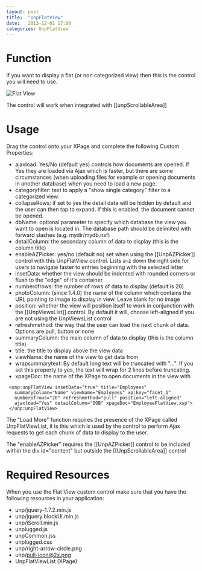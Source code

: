 ```yaml
---
layout: post
title:  "UnpFlatView"
date:   2013-12-01 17:00
categories: UnpFlatView
---
```


# Function
If you want to display a flat (or non categorized view) then this is the control you will need to use. 

![Flat View](http://teamstudio.s3.amazonaws.com/flatview.png)

The control will work when integrated with [[unpScrollableArea]]

# Usage
Drag the control onto your XPage and complete the following Custom Properties:

* ajaxload: Yes/No (default yes) controls how documents are opened. If Yes they are loaded via Ajax which is faster, but there are some circumstances (when uploading files for example or opening documents in another database) when you need to load a new page.
* categoryfilter: text to apply a "show single category" filter to a categorized view.
* collapseRows: if set to yes the detail data will be hidden by default and the user can then tap to expand. If this is enabled, the document cannot be opened.
* dbName: optional parameter to specify which database the view you want to open is located in. The database path should be delimited with forward slashes (e.g. mydir/mydb.nsf)
* detailColumn: the secondary column of data to display (this is the column title)
* enableAZPicker: yes/no (default no) set when using the [[UnpAZPicker]] control with this UnpFlatView control. Lists a-z down the right side for users to navigate faster to entries beginning with the selected letter
* insetData: whether the view should be indented with rounded corners or flush to the "edge" of it's container
* numberofrows: the number of rows of data to display (default is 20)
* photoColumn: (since 1.4.0) the name of the column which contains the URL pointing to image to display in view. Leave blank for no image
* position: whether the view will position itself to work in conjunction with the [[UnpViewsList]] control. By default it will, choose left-aligned if you are not using the UnpViewsList control
* refreshmethod: the way that the user can load the next chunk of data. Options are pull, button or none
* summaryColumn: the main column of data to display (this is the column title)
* title: the title to display above the view data
* viewName: the name of the view to get data from
* wrapsummarytext: By default long text will be truncated with "...". If you set this property to yes, the text will wrap for 2 lines before truncating.
* xpageDoc: the name of the XPage to open documents in the view with

<pre class="CICodeFormatter" ><code class="CICodeFormatter"> &lt;unp:unpFlatView insetData="true" title="Employees"  
   summaryColumn="Name" viewName="Employees" xp:key="facet_1"  
   numberofrows="20" refreshmethod="pull" position="left-aligned"  
   ajaxload="Yes" detailColumn="DOB" xpageDoc="EmployeeFlatView.xsp"&gt;  
 &lt;/unp:unpFlatView&gt;  
</code></pre>

The "Load More" function requires the presence of the XPage called UnpFlatViewList, it is this which is used by the control to perform Ajax requests to get each chunk of data to display to the user.

The "enableAZPicker" requires the [[UnpAZPicker]] control to be included within the div id="content" but outside the [[UnpScrollableArea]] control

# Required Resources
When you use the Flat View custom control make sure that you have the following resources in your application:
* unp/jquery-1.7.2.min.js
* unp/jquery.blockUI.min.js
* unp/iScroll.min.js
* unplugged.js
* unpCommon.jss
* unplugged.css
* unp/right-arrow-circle.png
* unp/pull-icon@2x.png
* UnpFlatViewList (XPage)